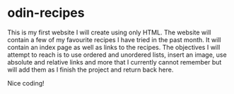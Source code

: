 # odin-recipes

This is my first website I will create using only HTML.
The website will contain a few of my favourite recipes I have tried in the past month. It will contain an index page as well as links to the recipes. 
The objectives I will attempt to reach is to use ordered and unordered lists, insert an image, use absolute and relative links and more that I currently cannot remember but will add them as I finish the project and return back here.

Nice coding!